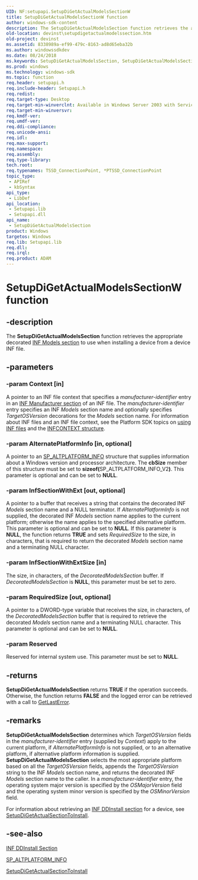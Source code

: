 ```yaml
---
UID: NF:setupapi.SetupDiGetActualModelsSectionW
title: SetupDiGetActualModelsSectionW function
author: windows-sdk-content
description: The SetupDiGetActualModelsSection function retrieves the appropriate decorated INF Models section to use when installing a device from a device INF file.
old-location: devinst\setupdigetactualmodelssection.htm
old-project: devinst
ms.assetid: 8338989a-ef99-479c-8163-ad8d65eba32b
ms.author: windowssdkdev
ms.date: 08/24/2018
ms.keywords: SetupDiGetActualModelsSection, SetupDiGetActualModelsSection function [Device and Driver Installation], SetupDiGetActualModelsSectionA, SetupDiGetActualModelsSectionW, devinst.setupdigetactualmodelssection, di-rtns_d008a45e-8dbe-4d59-ac12-be4ac28eebcb.xml, setupapi/SetupDiGetActualModelsSection
ms.prod: windows
ms.technology: windows-sdk
ms.topic: function
req.header: setupapi.h
req.include-header: Setupapi.h
req.redist: 
req.target-type: Desktop
req.target-min-winverclnt: Available in Windows Server 2003 with Service Pack 1 (SP1) and later versions of Windows.
req.target-min-winversvr: 
req.kmdf-ver: 
req.umdf-ver: 
req.ddi-compliance: 
req.unicode-ansi: 
req.idl: 
req.max-support: 
req.namespace: 
req.assembly: 
req.type-library: 
tech.root: 
req.typenames: TSSD_ConnectionPoint, *PTSSD_ConnectionPoint
topic_type:
 - APIRef
 - kbSyntax
api_type:
 - LibDef
api_location:
 - Setupapi.lib
 - Setupapi.dll
api_name:
 - SetupDiGetActualModelsSection
product: Windows
targetos: Windows
req.lib: Setupapi.lib
req.dll: 
req.irql: 
req.product: ADAM
---
```


# SetupDiGetActualModelsSectionW function


## -description


The <b>SetupDiGetActualModelsSection</b> function retrieves the appropriate decorated <a href="devinst.inf_models_section">INF Models section</a> to use when installing a device from a device INF file.


## -parameters




### -param Context [in]

A pointer to an INF file context that specifies a <i>manufacturer-identifier</i> entry in an <a href="devinst.inf_manufacturer_section">INF Manufacturer section</a> of an INF file. The <i>manufacturer-identifier</i> entry specifies an INF <i>Models</i> section name and optionally specifies <i>TargetOSVersion</i> decorations for the <i>Models</i> section name. For information about INF files and an INF file context, see the Platform SDK topics on <a href="http://go.microsoft.com/fwlink/p/?linkid=81350">using INF files</a> and the <a href="http://go.microsoft.com/fwlink/p/?linkid=81351">INFCONTEXT structure</a>. 


### -param AlternatePlatformInfo [in, optional]

A pointer to an <a href="https://msdn.microsoft.com/d9aba6c9-1b23-4ce0-b796-904b39bec3ac">SP_ALTPLATFORM_INFO</a> structure that supplies information about a Windows version and processor architecture. The <b>cbSize</b> member of this structure must be set to <b>sizeof(</b>SP_ALTPLATFORM_INFO_V2<b>)</b>. This parameter is optional and can be set to <b>NULL</b>.


### -param InfSectionWithExt [out, optional]

A pointer to a buffer that receives a string that contains the decorated INF <i>Models</i> section name and a NULL terminator. If <i>AlternatePlatformInfo</i> is not supplied, the decorated INF <i>Models</i> section name applies to the current platform; otherwise the name applies to the specified alternative platform. This parameter is optional and can be set to <b>NULL</b>. If this parameter is <b>NULL</b>, the function returns <b>TRUE</b> and sets <i>RequiredSize</i> to the size, in characters, that is required to return the decorated <i>Models</i> section name and a terminating NULL character. 


### -param InfSectionWithExtSize [in]

 The size, in characters, of the <i>DecoratedModelsSection </i>buffer. If <i>DecoratedModelsSection</i> is <b>NULL</b>, this parameter must be set to zero.


### -param RequiredSize [out, optional]

A pointer to a DWORD-type variable that receives the size, in characters, of the <i>DecoratedModelsSection</i> buffer that is required to retrieve the decorated <i>Models</i> section name and a terminating NULL character. This parameter is optional and can be set to <b>NULL</b>.


### -param Reserved

Reserved for internal system use. This parameter must be set to <b>NULL</b>.


## -returns



<b>SetupDiGetActualModelsSection</b> returns <b>TRUE</b> if the operation succeeds. Otherwise, the function returns <b>FALSE</b> and the logged error can be retrieved with a call to <a href="http://go.microsoft.com/fwlink/p/?linkid=169416">GetLastError</a>.




## -remarks



<b>SetupDiGetActualModelsSection</b> determines which <i>TargetOSVersion</i> fields in the <i>manufacturer-identifier</i> entry (supplied by <i>Context</i>) apply to the current platform, if <i>AlternatePlatformInfo</i> is not supplied, or to an alternative platform, if alternative platform information is supplied. <b>SetupDiGetActualModelsSection</b> selects the most appropriate platform based on all the <i>TargetOSVersion</i> fields, appends the <i>TargetOSVersion</i> string to the INF <i>Models</i> section name, and returns the decorated INF <i>Models</i> section name to the caller. In a <i>manufacturer-identifier</i> entry, the operating system major version is specified by the <i>OSMajorVersion</i> field and the operating system minor version is specified by the <i>OSMinorVersion</i> field.

For information about retrieving an <a href="devinst.inf_ddinstall_section">INF DDInstall section</a> for a device, see <a href="https://msdn.microsoft.com/ccb5e1a4-e6c3-48e5-ac25-b9b5504a03d7">SetupDiGetActualSectionToInstall</a>.




## -see-also




<a href="devinst.inf_ddinstall_section">INF DDInstall Section</a>



<a href="https://msdn.microsoft.com/d9aba6c9-1b23-4ce0-b796-904b39bec3ac">SP_ALTPLATFORM_INFO</a>



<a href="https://msdn.microsoft.com/ccb5e1a4-e6c3-48e5-ac25-b9b5504a03d7">SetupDiGetActualSectionToInstall</a>
 

 

